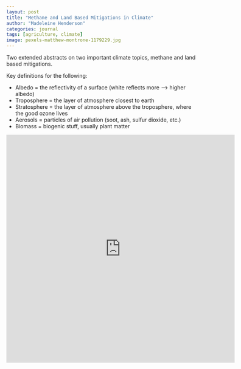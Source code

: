 ```yaml
---
layout: post
title: "Methane and Land Based Mitigations in Climate"
author: "Madeleine Henderson"
categories: journal
tags: [agriculture, climate]
image: pexels-matthew-montrone-1179229.jpg
---
```


Two extended abstracts on two important climate topics, methane and land based mitigations.

Key definitions for the following:
* Albedo = the reflectivity of a surface (white reflects more --> higher albedo)
* Troposphere = the layer of atmosphere closest to earth
* Stratosphere = the layer of atmosphere above the troposphere, where the good ozone lives
* Aerosols = particles of air pollution (soot, ash, sulfur dioxide, etc.)
* Biomass = biogenic stuff, usually plant matter


<embed src="https://ml-henderson.github.io/assets/files/Climate_Change_Abstracts.pdf"
    type="application/pdf" 
    width="600"
    height="600"/>

<!-- [Abstracts.pdf](../assets/files/Climate_Change_Abstracts.pdf) -->

